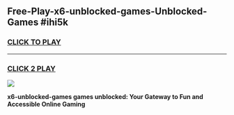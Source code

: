 
## Free-Play-x6-unblocked-games-Unblocked-Games #ihi5k
<h3>
<a href="https://news.freeplayer.one?title=x6-unblocked-games&ref=8M">CLICK TO PLAY</a></h3>
<hr>

<h3>
<a href="https://news.freeplayer.one?title=x6-unblocked-games&ref=8M">CLICK 2 PLAY</a>
  
</h3>

<a href="https://news.freeplayer.one?title=x6-unblocked-games&ref=8M"><img src="https://clearcache.store/games.png"></a>


**x6-unblocked-games games unblocked: Your Gateway to Fun and Accessible Online Gaming**
